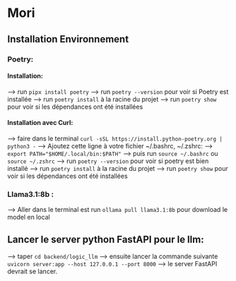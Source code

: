 # Mori

## Installation Environnement

### Poetry: 

#### Installation:
--> run `pipx install poetry`
--> run `poetry --version` pour voir si Poetry est installée
--> run `poetry install` à la racine du projet
--> run `poetry show` pour voir si les dépendances ont été installées

#### Installation avec Curl:
--> faire dans le terminal `curl -sSL https://install.python-poetry.org | python3 -`
--> Ajoutez cette ligne à votre fichier ~/.bashrc, ~/.zshrc:
    --> `export PATH="$HOME/.local/bin:$PATH"`
--> puis run `source ~/.bashrc` ou `source ~/.zshrc`
--> run `poetry --version` pour voir si poetry est bien installé
--> run `poetry install` à la racine du projet
--> run `poetry show` pour voir si les dépendances ont été installées




### Llama3.1:8b :
--> Aller dans le terminal est run `ollama pull llama3.1:8b` pour download le model en local

## Lancer le server python FastAPI pour le llm: 

--> taper `cd backend/logic_llm`
--> ensuite lancer la commande suivante `uvicorn server:app --host 127.0.0.1 --port 8000`
--> le server FastAPI devrait se lancer.
